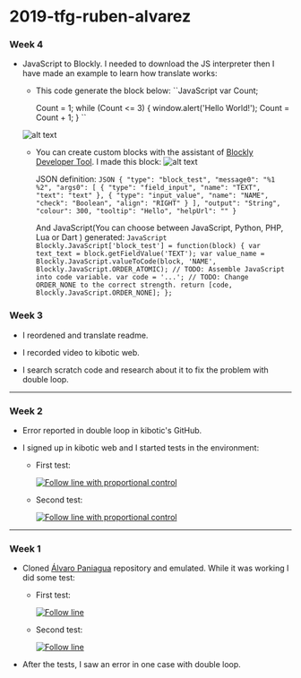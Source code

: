# 2019-tfg-ruben-alvarez

### Week 4

- JavaScript to Blockly. I needed to download the JS interpreter then I have made an example to learn how translate works:

  - This code generate the block below:
    ``JavaScript
      var Count;

      Count = 1;
      while (Count <= 3) {
        window.alert('Hello World!');
        Count = Count + 1;
      }
    ``

  ![alt text](https://raw.githubusercontent.com/ralvarezmar/resources/helloWorld.png)


  - You can create custom blocks with the assistant of [Blockly Developer Tool](https://blockly-demo.appspot.com/static/demos/blockfactory/index.html).
    I made this block:
    ![alt text](https://raw.githubusercontent.com/ralvarezmar/resources/CustomBlock.png)

    JSON definition:
    ``JSON
    {
      "type": "block_test",
      "message0": "%1 %2",
      "args0": [
        {
          "type": "field_input",
          "name": "TEXT",
          "text": "text"
        },
        {
          "type": "input_value",
          "name": "NAME",
          "check": "Boolean",
          "align": "RIGHT"
        }
      ],
      "output": "String",
      "colour": 300,
      "tooltip": "Hello",
      "helpUrl": ""
    }
    ``

    And JavaScript(You can choose between JavaScript, Python, PHP, Lua or Dart ) generated:
    ``JavaScript
      Blockly.JavaScript['block_test'] = function(block) {
      var text_text = block.getFieldValue('TEXT');
      var value_name = Blockly.JavaScript.valueToCode(block, 'NAME', Blockly.JavaScript.ORDER_ATOMIC);
      // TODO: Assemble JavaScript into code variable.
      var code = '...';
      // TODO: Change ORDER_NONE to the correct strength.
      return [code, Blockly.JavaScript.ORDER_NONE];
      };
    ``


### Week 3

- I reordened and translate readme.

- I recorded video to kibotic web.

- I search scratch code and research about it to fix the problem with double loop.

***
### Week 2

- Error reported in double loop in kibotic's GitHub.

- I signed up in kibotic web and I started tests in the environment:

  - First test:

    [![Follow line with proportional control](http://img.youtube.com/vi/SAoqs1BOnMI/0.jpg)](http://www.youtube.com/watch?v=SAoqs1BOnMI)

  - Second test:

    [![Follow line with proportional control](http://img.youtube.com/vi/cDoKqI0Fm0A/0.jpg)](http://www.youtube.com/watch?v=cDoKqI0Fm0A)

***

### Week 1  

- Cloned [Álvaro Paniagua](https://github.com/RoboticsURJC-students/2018-tfg-alvaro_paniagua) repository and emulated. While it was working I did some test:

  - First test:

    [![Follow line](http://img.youtube.com/vi/wujvLw0Btnw/0.jpg)](http://www.youtube.com/watch?v=wujvLw0Btnw)


  - Second test:

    [![Follow line](http://img.youtube.com/vi/VSi6b0gRuaY/0.jpg)](http://www.youtube.com/watch?v=VSi6b0gRuaY)

- After the tests, I saw an error in one case with double loop.
